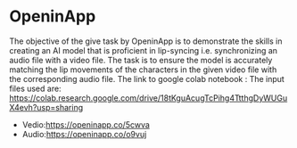 # OpeninApp
The objective of the give task by OpeninApp is to demonstrate the skills in creating an AI model that is proficient in lip-syncing i.e. synchronizing an audio file with a video file. The task is to ensure the model is accurately matching the lip movements of the characters in the given video file with the corresponding audio file.
The link to google colab notebook :
The input files used are: https://colab.research.google.com/drive/18tKguAcugTcPihg4TtthgDyWUGuX4evh?usp=sharing
* Vedio:https://openinapp.co/5cwva
* Audio:https://openinapp.co/o9vuj
